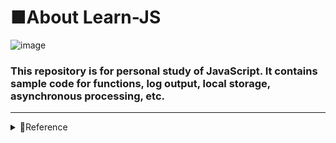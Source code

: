 # ■About Learn-JS
![image](https://github.com/KanedaAkihiro/Learn-JS/assets/101224342/11ca8ece-7fdf-4da5-bd59-b16a825cef32)

### This repository is for personal study of JavaScript. It contains sample code for functions, log output, local storage, asynchronous processing, etc.


---
<details>

<summary>🔸Reference</summary>

- [公式Document](https://developer.mozilla.org/ja/docs/Web/JavaScript/Reference)
- [とほほのJavaScriptリファレンス](https://www.tohoho-web.com/js/)


</details>
